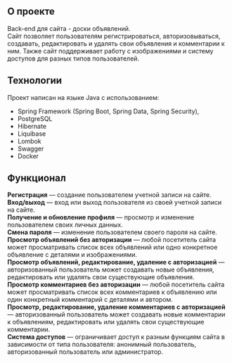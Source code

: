 ## О проекте
Back-end для сайта - доски объявлений.</br>
Сайт позволяет пользователям регистрироваться, авторизовываться, создавать, редактировать и удалять свои объявления и комментарии к ним. 
Также сайт поддерживает работу с изображениями и систему доступов для разных типов пользователей.

## Технологии
Проект написан на языке Java с использованием:
* Spring Framework (Spring Boot, Spring Data, Spring Security), 
* PostgreSQL
* Hibernate
* Liquibase
* Lombok
* Swagger
* Docker

## Функционал
<b>Регистрация</b> —  создание пользователем учетной записи на сайте.</br>
<b>Вход/выход</b> — вход или выход пользователя из своей учетной записи на сайте.</br>
<b>Получение и обновление профиля</b> —  просмотр и изменение пользователем своих личных данных.</br>
<b>Смена пароля</b> — изменение пользователем своего пароля на сайте.</br>
<b>Просмотр объявлений без авторизации</b> — любой посетитель сайта  может просматривать список всех объявлений или одно конкретное объявление с деталями и изображениями.</br>
<b>Просмотр объявлений, редактирование, удаление с авторизацией</b> — авторизованный пользователь может создавать новые объявления, редактировать или удалять свои существующие объявления.</br>
<b>Просмотр комментариев без авторизации</b> — любой посетитель сайта  может просматривать список всех комментариев к объявлению или один конкретный комментарий с деталями и автором.</br>
<b>Просмотр, редактирование, удаление комментариев с авторизацией</b> — авторизованный пользователь может создавать новые комментарии к объявлениям, редактировать или удалять свои существующие комментарии.</br>
<b>Система доступов</b> — ограничивает доступ к разным функциям сайта в зависимости от типа пользователя: анонимный пользователь, авторизованный пользователь или администратор.</br>


